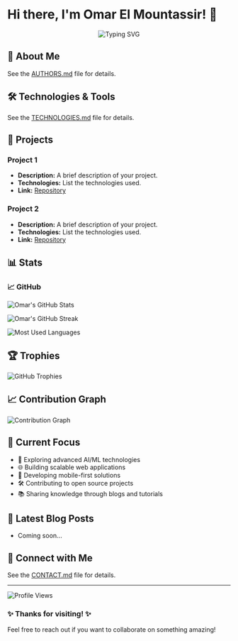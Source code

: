 # Hi there, I'm Omar El Mountassir! 👋

<div align="center">
  <img src="https://readme-typing-svg.herokuapp.com?font=Fira+Code&pause=1000&width=435&lines=Welcome+to+my+GitHub+profile!%3BPassionate+Developer%3BAlways+learning+new+technologies" alt="Typing SVG" />
</div>

## 🚀 About Me

See the [AUTHORS.md](AUTHORS.md) file for details.

## 🛠️ Technologies & Tools

See the [TECHNOLOGIES.md](TECHNOLOGIES.md) file for details.

## 🚀 Projects

### Project 1

- **Description:** A brief description of your project.
- **Technologies:** List the technologies used.
- **Link:** [Repository](https://github.com/your-username/your-repo)

### Project 2

- **Description:** A brief description of your project.
- **Technologies:** List the technologies used.
- **Link:** [Repository](https://github.com/your-username/your-repo)

## 📊 Stats

### 📈 GitHub

![Omar's GitHub Stats](https://github-readme-stats.vercel.app/api?username=omar-el-mountassir&show_icons=true&theme=radical&hide_border=true)

![Omar's GitHub Streak](https://streak-stats.demolab.com/?user=omar-el-mountassir&theme=radical&hide_border=true)

![Most Used Languages](https://github-readme-stats.vercel.app/api/top-langs/?username=omar-el-mountassir&layout=compact&theme=radical&hide_border=true)

## 🏆 Trophies

![GitHub Trophies](https://github-profile-trophy.vercel.app/?username=omar-el-mountassir&theme=radical&no-frame=true&no-bg=false&margin-w=4)

## 📈 Contribution Graph

![Contribution Graph](https://github-readme-activity-graph.vercel.app/graph?username=omar-el-mountassir&theme=radical&bg_color=0d1117&color=fff&line=e05397&point=fff&area=true&hide_border=true)

## 🎯 Current Focus

- 🔬 Exploring advanced AI/ML technologies
- 🌐 Building scalable web applications
- 📱 Developing mobile-first solutions
- 🛠️ Contributing to open source projects
- 📚 Sharing knowledge through blogs and tutorials

## 📝 Latest Blog Posts

<!-- BLOG-POST-LIST:START -->
<!-- This section can be automatically updated with GitHub Actions -->

- Coming soon...
<!-- BLOG-POST-LIST:END -->

## 🤝 Connect with Me

See the [CONTACT.md](CONTACT.md) file for details.

---

![Profile Views](https://komarev.com/ghpvc/?username=omar-el-mountassir&style=flat-square&color=blue)

### ✨ Thanks for visiting! ✨

Feel free to reach out if you want to collaborate on something amazing!
